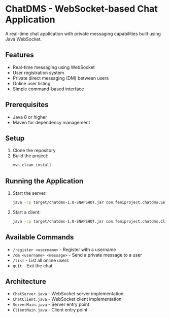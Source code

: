 # ChatDMS - WebSocket-based Chat Application

A real-time chat application with private messaging capabilities built using Java WebSocket.

## Features

- Real-time messaging using WebSocket
- User registration system
- Private direct messaging (DM) between users
- Online user listing
- Simple command-based interface

## Prerequisites

- Java 8 or higher
- Maven for dependency management

## Setup

1. Clone the repository
2. Build the project:
   ```bash
   mvn clean install
   ```

## Running the Application

1. Start the server:

   ```bash
   java -cp target/chatdms-1.0-SNAPSHOT.jar com.femiproject.chatdms.ServerMain
   ```

2. Start a client:
   ```bash
   java -cp target/chatdms-1.0-SNAPSHOT.jar com.femiproject.chatdms.ClientMain
   ```

## Available Commands

- `/register <username>` - Register with a username
- `/dm <username> <message>` - Send a private message to a user
- `/list` - List all online users
- `quit` - Exit the chat

## Architecture

- `ChatServer.java` - WebSocket server implementation
- `ChatClient.java` - WebSocket client implementation
- `ServerMain.java` - Server entry point
- `ClientMain.java` - Client entry point
